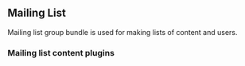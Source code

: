 ## Mailing List

Mailing list group bundle is used for making lists of content and users.

### Mailing list content plugins

